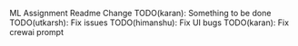 ML Assignment Readme
Change
TODO(karan): Something to be done
TODO(utkarsh): Fix issues
TODO(himanshu): Fix UI bugs
TODO(karan): Fix crewai prompt

